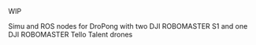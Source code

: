 
WIP

Simu and ROS nodes for DroPong with two DJI ROBOMASTER S1 and one DJI ROBOMASTER Tello Talent drones
